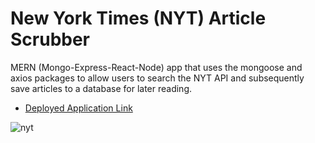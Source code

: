 # New York Times (NYT) Article Scrubber

MERN (Mongo-Express-React-Node) app that uses the mongoose and axios packages to allow users to search the NYT API and subsequently save articles to a database for later reading.

* [Deployed Application Link](https://nyt-article-saver.herokuapp.com/)

![nyt](https://cloud.githubusercontent.com/assets/18273101/21715171/d8ae5cf8-d3b7-11e6-840e-3204e9b29412.gif)

